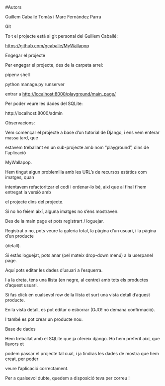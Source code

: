 

#Autors

Guillem Caballé Tomàs i Marc Fernández Parra

Git

To t el projecte està al git personal del Guillem Caballé:

<https://github.com/gcaballe/MyWallapop>

Engegar el projecte

Per engegar el projecte, des de la carpeta arrel:

pipenv shell

python manage.py runserver

entrar a <http://localhost:8000/playground/main_page/>

Per poder veure les dades del SQLite:

http://localhost:8000/admin





Observacions:

Vem començar el projecte a base d’un tutorial de Django, i ens vem enterar massa tard, que

estavem treballant en un sub-projecte amb nom “playground”, dins de l'aplicació

MyWallapop.

Hem tingut algun problemilla amb les URL’s de recursos estàtics com imatges, quan

intentavem refactoritzar el codi i ordenar-lo bé, així que al final t’hem entregat la versió amb

el projecte dins del projecte.

Si no ho feiem així, alguna imatges no s’ens mostraven.

Des de la main page et pots registrart / loguejar.

Registrat o no, pots veure la galeria total, la pàgina d’un usuari, i la pàgina d’un producte

(detall).

Si estàs loguejat, pots anar (pel mateix drop-down menú) a la userpanel page.

Aquí pots editar les dades d’usuari a l’esquerra.





I a la dreta, tens una llista (en negre, al centre) amb tots els productes d’aquest usuari.

Si fas click en cualsevol row de la llista et surt una vista detall d’aquest producte.

En la vista detall, es pot editar o esborrar (OJO! no demana confirmació).

I també es pot crear un producte nou.

Base de dades

Hem treballat amb el SQLite que ja ofereix django. Ho hem preferit així, que llavors et

podem passar el projecte tal cual, i ja tindras les dades de mostra que hem creat, per poder

veure l’aplicació correctament.

Per a qualsevol dubte, quedem a disposició teva per correu !

